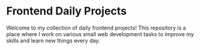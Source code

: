 
# Frontend Daily Projects

Welcome to my collection of daily frontend projects! This repository is a place where I work on various small web development tasks to improve my skills and learn new things every day. 
